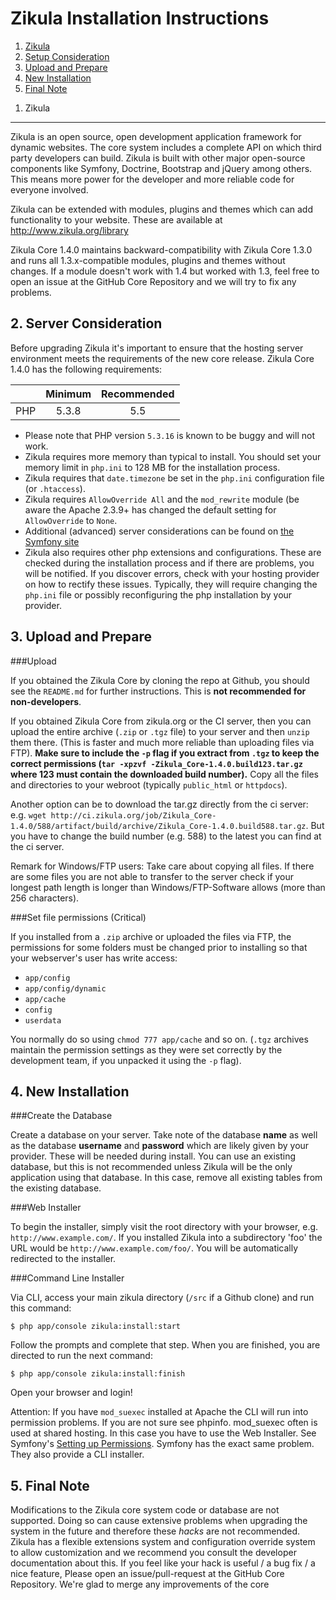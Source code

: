 Zikula Installation Instructions
================================

  1.  [Zikula](#zikula)
  2.  [Setup Consideration](#requirements)
  3.  [Upload and Prepare](#upload)
  4.  [New Installation](#install)
  5.  [Final Note](#final)


<a name="zikula"></a>
1. Zikula
---------

Zikula is an open source, open development application framework for dynamic
websites. The core system includes a complete API on which third party developers
can build. Zikula is built with other major open-source components like Symfony, Doctrine, Bootstrap
and jQuery among others. This means more power for the developer and more reliable code for
everyone involved.

Zikula can be extended with modules, plugins and themes which can add functionality to your
website. These are available at http://www.zikula.org/library

Zikula Core 1.4.0 maintains backward-compatibility with Zikula Core 1.3.0 and runs all 1.3.x-compatible
modules, plugins and themes without changes. If a module doesn't work with 1.4 but worked with 1.3, feel free
to open an issue at the GitHub Core Repository and we will try to fix any problems.


<a name="requirements"></a>
2. Server Consideration
-----------------------

Before upgrading Zikula it's important to ensure that the hosting server environment meets the requirements
of the new core release. Zikula Core 1.4.0 has the following requirements:

|               | Minimum       | Recommended  |
| ------------- |:-------------:| :-----------:|
| PHP           | 5.3.8         | 5.5          |

 - Please note that PHP version `5.3.16` is known to be buggy and will not work.
 - Zikula requires more memory than typical to install. You should set your memory limit in `php.ini`
   to 128 MB for the installation process.
 - Zikula requires that `date.timezone` be set in the `php.ini` configuration file (or `.htaccess`).
 - Zikula requires `AllowOverride All` and the `mod_rewrite` module (be aware the Apache 2.3.9+ has changed
   the default setting for `AllowOverride` to `None`.
 - Additional (advanced) server considerations can be found on
   [the Symfony site](http://symfony.com/doc/current/cookbook/configuration/web_server_configuration.html)
 - Zikula also requires other php extensions and configurations. These are checked during the installation
   process and if there are problems, you will be notified. If you discover errors, check with your hosting
   provider on how to rectify these issues. Typically, they will require changing the `php.ini` file or
   possibly reconfiguring the php installation by your provider.


<a name="upload"></a>
3. Upload and Prepare
---------------------

###Upload

If you obtained the Zikula Core by cloning the repo at Github, you should see the `README.md` for further
instructions. This is **not recommended for non-developers**.

If you obtained Zikula Core from zikula.org or the CI server, then you can upload the entire archive (`.zip`
or `.tgz` file) to your server and then `unzip` them there. (This is faster and much more reliable than 
uploading files via FTP). **Make sure to include the `-p` flag if you extract from `.tgz` to keep the
correct permissions (`tar -xpzvf -Zikula_Core-1.4.0.build123.tar.gz` where 123 must contain the downloaded build number).** Copy all the files and directories to your webroot (typically `public_html` or
`httpdocs`).

Another option can be to download the tar.gz directly from the ci server: e.g. `wget http://ci.zikula.org/job/Zikula_Core-1.4.0/588/artifact/build/archive/Zikula_Core-1.4.0.build588.tar.gz`. But you have to change the build number (e.g. 588) to the latest you can find at the ci server.


Remark for Windows/FTP users: Take care about copying all files. If there are some files you are not able to transfer 
to the server check if your longest path length is longer than Windows/FTP-Software allows (more than 256 characters).

###Set file permissions (Critical)

If you installed from a `.zip` archive or uploaded the files via FTP, the permissions for some folders must be changed prior to installing so that your webserver's user has write access:
- `app/config`
- `app/config/dynamic`
- `app/cache`
- `config`
- `userdata`

You normally do so using `chmod 777 app/cache` and so on. (`.tgz` archives maintain
the permission settings as they were set correctly by the development team, if you unpacked it using the `-p` flag).


<a name="install"></a>
4. New Installation
-------------------

###Create the Database

Create a database on your server. Take note of the database **name** as well as the database **username** and
**password** which are likely given by your provider. These will be needed during install. You can use an existing
database, but this is not recommended unless Zikula will be the only application using that database. In this case,
remove all existing tables from the existing database.

###Web Installer

To begin the installer, simply visit the root directory with your browser, e.g. `http://www.example.com/`.
If you installed Zikula into a subdirectory 'foo' the URL would be `http://www.example.com/foo/`. You will be
automatically redirected to the installer.

###Command Line Installer

Via CLI, access your main zikula directory (`/src` if a Github clone) and run this command:
```Shell
$ php app/console zikula:install:start
```
Follow the prompts and complete that step. When you are finished, you are directed to run the next command:
```Shell
$ php app/console zikula:install:finish
```
Open your browser and login!

Attention: If you have ``mod_suexec`` installed at Apache the CLI will run into permission problems. If you are not sure see phpinfo. mod_suexec often is used at shared hosting. In this case you have to use the Web Installer. See Symfony's [Setting up Permissions](http://symfony.com/doc/current/book/installation.html#book-installation-permissions). Symfony has the exact same problem. They also provide a CLI installer.


<a name="final"></a>
5. Final Note
-------------

Modifications to the Zikula core system code or database are not supported. Doing so can cause extensive
problems when upgrading the system in the future and therefore these *hacks* are not recommended. Zikula
has a flexible extensions system and configuration override system to allow customization and we recommend
you consult the developer documentation about this. If you feel like your hack is useful / a bug fix / a nice
feature, Please open an issue/pull-request at the GitHub Core Repository. We're glad to merge any improvements
of the core
